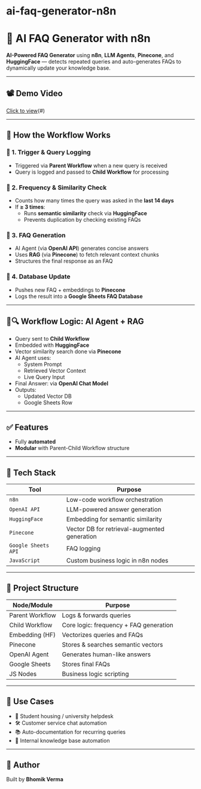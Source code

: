 # ai-faq-generator-n8n
# 🤖 AI FAQ Generator with n8n

**AI-Powered FAQ Generator** using **n8n**, **LLM Agents**, **Pinecone**, and **HuggingFace** — detects repeated queries and auto-generates FAQs to dynamically update your knowledge base.

---

## 📽️ Demo Video  
[Click to view](https://www.loom.com/share/6fd33222db7a4ea6aca4f72ba1b142a0?sid=3e3b8d52-2df7-4e12-84de-f64932851b32)(#)

---

## 🧠 How the Workflow Works

### 🔹 1. Trigger & Query Logging
- Triggered via **Parent Workflow** when a new query is received  
- Query is logged and passed to **Child Workflow** for processing

### 🔹 2. Frequency & Similarity Check
- Counts how many times the query was asked in the **last 14 days**
- If **≥ 3 times**:
  - Runs **semantic similarity** check via **HuggingFace**
  - Prevents duplication by checking existing FAQs

### 🔹 3. FAQ Generation
- AI Agent (via **OpenAI API**) generates concise answers  
- Uses **RAG** (via **Pinecone**) to fetch relevant context chunks  
- Structures the final response as an FAQ

### 🔹 4. Database Update
- Pushes new FAQ + embeddings to **Pinecone**  
- Logs the result into a **Google Sheets FAQ Database**

---

## 🧠🔍 Workflow Logic: AI Agent + RAG

- Query sent to **Child Workflow**
- Embedded with **HuggingFace**
- Vector similarity search done via **Pinecone**
- AI Agent uses:
  - System Prompt  
  - Retrieved Vector Context  
  - Live Query Input  
- Final Answer: via **OpenAI Chat Model**
- Outputs:
  - Updated Vector DB  
  - Google Sheets Row

---

## ✅ Features
- Fully **automated**
- **Modular** with Parent-Child Workflow structure

---

## 🔧 Tech Stack

| Tool               | Purpose                                      |
|--------------------|----------------------------------------------|
| `n8n`              | Low-code workflow orchestration              |
| `OpenAI API`       | LLM-powered answer generation                |
| `HuggingFace`      | Embedding for semantic similarity            |
| `Pinecone`         | Vector DB for retrieval-augmented generation |
| `Google Sheets API`| FAQ logging                                  |
| `JavaScript`       | Custom business logic in n8n nodes           |

---

## 📁 Project Structure

| Node/Module       | Purpose                                   |
|-------------------|-------------------------------------------|
| Parent Workflow   | Logs & forwards queries                   |
| Child Workflow    | Core logic: frequency + FAQ generation    |
| Embedding (HF)    | Vectorizes queries and FAQs               |
| Pinecone          | Stores & searches semantic vectors        |
| OpenAI Agent      | Generates human-like answers              |
| Google Sheets     | Stores final FAQs                         |
| JS Nodes          | Business logic scripting                  |

---

## 🚀 Use Cases
- 🏫 Student housing / university helpdesk  
- 🛠️ Customer service chat automation  
- 📚 Auto-documentation for recurring queries  
- 🧠 Internal knowledge base automation

---

## 💬 Author
Built by **Bhomik Verma** 


